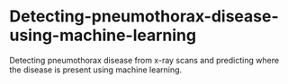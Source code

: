 # Detecting-pneumothorax-disease-using-machine-learning
Detecting pneumothorax disease from x-ray scans and predicting where the disease is present using machine learning.
